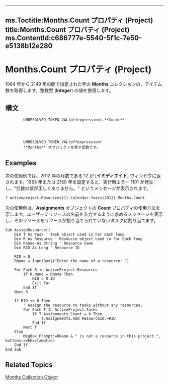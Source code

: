 

---
ms.Toctitle:Months.Count プロパティ (Project)
title:Months.Count プロパティ (Project)
ms.ContentId:c686777e-5540-5f1c-7e50-e5138b12e280
---
# Months.Count プロパティ (Project)




1984 年から 2149 年の間で指定された年の **Months** コレクションの、アイテム数を取得します。整数型 (**Integer**) の値を使用します。

## 構文

            UNRESOLVED_TOKEN_VAL(offexpression).**Count**




            UNRESOLVED_TOKEN_VAL(offexpression)
            **Months** オブジェクトを表す変数です。



## Examples
次の使用例では、2012 年の月数である 12 が [**イミディエイト**] ウィンドウに返されます。1983 年または 2150 年を設定すると、実行時エラー 1101 が発生し、"引数の値が正しくありません。" というメッセージが表示されます。

```vba
? activeproject.Resources(1).Calendar.Years(2012).Months.Count
```




次の使用例は、**Assignments** オブジェクトの **Count** プロパティの使用方法を示します。ユーザーにリソースの名前を入力するように求めるメッセージを表示し、そのリソースをリソースが割り当てられていないタスクに割り当てます。

```vba
Sub AssignResource()  
    Dim T As Task ' Task object used in For Each loop  
    Dim R As Resource ' Resource object used in For Each loop  
    Dim Rname As String ' Resource name  
    Dim RID As Long ' Resource ID  
  
    RID = 0  
    RName = InputBox$("Enter the name of a resource: ")  
  
    For Each R in ActiveProject.Resources  
        If R.Name = RName Then  
            RID = R.ID  
            Exit For  
        End If  
    Next R  
  
    If RID <> 0 Then  
        ' Assign the resource to tasks without any resources.  
        For Each T In ActiveProject.Tasks  
            If T.Assignments.Count = 0 Then  
                T.Assignments.Add ResourceID:=RID  
            End If
        Next T
    Else  
        MsgBox Prompt:=RName & " is not a resource in this project.", buttons:=vbExclamation
    End If
End Sub
```




## Related Topics

[Months Collection Object](5db0ed37-cc23-7bc8-ebe5-fdaf6275b5db.md)




